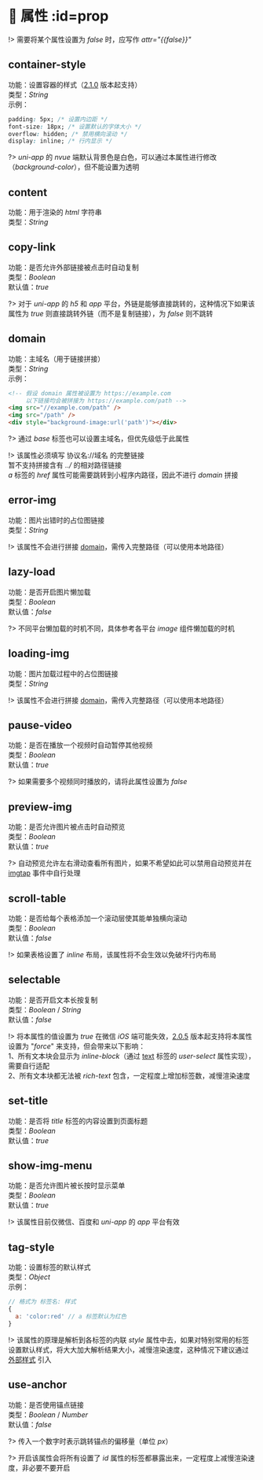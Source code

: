 # 🔨 属性 :id=prop

!> 需要将某个属性设置为 *false* 时，应写作 *attr="{{false}}"*  

## container-style
功能：设置容器的样式（[2.1.0](changelog/changelog#v210) 版本起支持）  
类型：*String*  
示例：  
```css
padding: 5px; /* 设置内边距 */
font-size: 18px; /* 设置默认的字体大小 */
overflow: hidden; /* 禁用横向滚动 */
display: inline; /* 行内显示 */
```

?> *uni-app* 的 *nvue* 端默认背景色是白色，可以通过本属性进行修改（*background-color*），但不能设置为透明

## content
功能：用于渲染的 *html* 字符串  
类型：*String*  

## copy-link
功能：是否允许外部链接被点击时自动复制  
类型：*Boolean*  
默认值：*true*  

?> 对于 *uni-app* 的 *h5* 和 *app* 平台，外链是能够直接跳转的，这种情况下如果该属性为 *true* 则直接跳转外链（而不是复制链接），为 *false* 则不跳转  

## domain
功能：主域名（用于链接拼接）  
类型：*String*  
示例：  
```html
<!-- 假设 domain 属性被设置为 https://example.com
     以下链接均会被拼接为 https://example.com/path -->
<img src="//example.com/path" />
<img src="/path" />
<div style="background-image:url('path')"></div>
```

?> 通过 *base* 标签也可以设置主域名，但优先级低于此属性  

!> 该属性必须填写 协议名://域名 的完整链接  
暂不支持拼接含有 *../* 的相对路径链接  
*a* 标签的 *href* 属性可能需要跳转到小程序内路径，因此不进行 *domain* 拼接  

## error-img
功能：图片出错时的占位图链接  
类型：*String*  

!> 该属性不会进行拼接 [domain](#domain)，需传入完整路径（可以使用本地路径）  

## lazy-load
功能：是否开启图片懒加载  
类型：*Boolean*  
默认值：*false*  

?> 不同平台懒加载的时机不同，具体参考各平台 *image* 组件懒加载的时机  

## loading-img
功能：图片加载过程中的占位图链接  
类型：*String*  

!> 该属性不会进行拼接 [domain](#domain)，需传入完整路径（可以使用本地路径）  

## pause-video
功能：是否在播放一个视频时自动暂停其他视频  
类型：*Boolean*  
默认值：*true*  

?> 如果需要多个视频同时播放的，请将此属性设置为 *false*  

## preview-img
功能：是否允许图片被点击时自动预览  
类型：*Boolean*  
默认值：*true*  

?> 自动预览允许左右滑动查看所有图片，如果不希望如此可以禁用自动预览并在 [imgtap](basic/event#imgtap) 事件中自行处理  

## scroll-table
功能：是否给每个表格添加一个滚动层使其能单独横向滚动  
类型：*Boolean*  
默认值：*false*  

!> 如果表格设置了 *inline* 布局，该属性将不会生效以免破坏行内布局  

## selectable
功能：是否开启文本长按复制  
类型：*Boolean* / *String*  
默认值：*false*  

!> 将本属性的值设置为 *true* 在微信 *iOS* 端可能失效，[2.0.5](changelog/changelog#v205) 版本起支持将本属性设置为 "*force*" 来支持，但会带来以下影响：  
1、所有文本块会显示为 *inline-block*（通过 [text](https://developers.weixin.qq.com/miniprogram/dev/component/text.html) 标签的 *user-select* 属性实现），需要自行适配  
2、所有文本块都无法被 *rich-text* 包含，一定程度上增加标签数，减慢渲染速度

## set-title
功能：是否将 *title* 标签的内容设置到页面标题  
类型：*Boolean*  
默认值：*true*  

## show-img-menu
功能：是否允许图片被长按时显示菜单  
类型：*Boolean*  
默认值：*true*  

!> 该属性目前仅微信、百度和 *uni-app* 的 *app* 平台有效  

## tag-style
功能：设置标签的默认样式  
类型：*Object*  
示例：  
```javascript
// 格式为 标签名: 样式
{
  a: 'color:red' // a 标签默认为红色
}
```

!> 该属性的原理是解析到各标签的内联 *style* 属性中去，如果对特别常用的标签设置默认样式，将大大加大解析结果大小，减慢渲染速度，这种情况下建议通过 [外部样式](overview/quickstart#setting) 引入  

## use-anchor
功能：是否使用锚点链接  
类型：*Boolean* / *Number*  
默认值：*false*  

?> 传入一个数字时表示跳转锚点的偏移量（单位 *px*）  

?> 开启该属性会将所有设置了 *id* 属性的标签都暴露出来，一定程度上减慢渲染速度，非必要不要开启  

